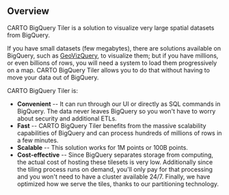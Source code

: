 ## Overview

CARTO BigQuery Tiler is a solution to visualize very large spatial datasets from BigQuery.

If you have small datasets (few megabytes), there are solutions available on BigQuery, such as [GeoVizQuery](https://cloud.google.com/bigquery/docs/gis-visualize), to visualize them; but if you have millions, or even billions of rows, you will need a system to load them progressively on a map. CARTO BigQuery Tiler allows you to do that without having to move your data out of BigQuery. 

CARTO BigQuery Tiler is:

* **Convenient** -- It can run through our UI or directly as SQL commands in BigQuery. The data never leaves BigQuery so you won't have to worry about security and additional ETLs.
* **Fast** -- CARTO BigQuery Tiler benefits from the massive scalability capabilities of BigQuery and can process hundreds of millions of rows in a few minutes.
* **Scalable** -- This solution works for 1M points or 100B points.
* **Cost-effective** -- Since BigQuery separates storage from computing, the actual cost of hosting these tilesets is very low. Additionally since the tiling process runs on demand, you'll only pay for that processing and you won't need to have a cluster available 24/7. Finally, we have optimized how we serve the tiles, thanks to our partitioning technology.